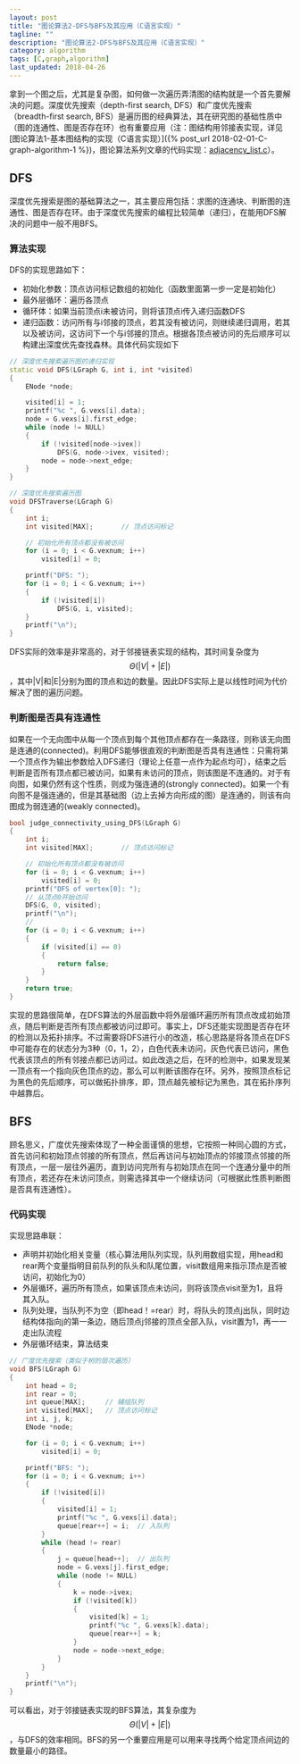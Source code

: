 ```yaml
---
layout: post
title: "图论算法2-DFS与BFS及其应用（C语言实现）"
tagline: ""
description: "图论算法2-DFS与BFS及其应用（C语言实现）"
category: algorithm
tags: [C,graph,algorithm]
last_updated: 2018-04-26
---
```


拿到一个图之后，尤其是复杂图，如何做一次遍历弄清图的结构就是一个首先要解决的问题。深度优先搜索（depth-first search, DFS）和广度优先搜索（breadth-first search, BFS）是遍历图的经典算法，其在研究图的基础性质中（图的连通性、图是否存在环）也有重要应用（注：图结构用邻接表实现，详见[图论算法1-基本图结构的实现（C语言实现）]({% post_url 2018-02-01-C-graph-algorithm-1 %})，图论算法系列文章的代码实现：[adjacency_list.c]({{site.url}}/assets/adjacency_list.c)）。

## DFS
深度优先搜索是图的基础算法之一，其主要应用包括：求图的连通块、判断图的连通性、图是否存在环。由于深度优先搜索的编程比较简单（递归），在能用DFS解决的问题中一般不用BFS。
### 算法实现
DFS的实现思路如下：
+ 初始化参数：顶点访问标记数组的初始化（函数里面第一步一定是初始化）
+ 最外层循环：遍历各顶点
+ 循环体：如果当前顶点i未被访问，则将该顶点i传入递归函数DFS
+ 递归函数：访问所有与i邻接的顶点，若其没有被访问，则继续递归调用，若其以及被访问，这访问下一个与i邻接的顶点。根据各顶点被访问的先后顺序可以构建出深度优先查找森林。具体代码实现如下
```C++
// 深度优先搜索遍历图的递归实现
static void DFS(LGraph G, int i, int *visited)
{
    ENode *node;

    visited[i] = 1;
    printf("%c ", G.vexs[i].data);
    node = G.vexs[i].first_edge;
    while (node != NULL)
    {
        if (!visited[node->ivex])
            DFS(G, node->ivex, visited);
        node = node->next_edge;
    }
}

// 深度优先搜索遍历图
void DFSTraverse(LGraph G)
{
    int i;
    int visited[MAX];       // 顶点访问标记

    // 初始化所有顶点都没有被访问
    for (i = 0; i < G.vexnum; i++)
        visited[i] = 0;

    printf("DFS: ");
    for (i = 0; i < G.vexnum; i++)
    {
        if (!visited[i])
            DFS(G, i, visited);
    }
    printf("\n");
}
```

DFS实际的效率是非常高的，对于邻接链表实现的结构，其时间复杂度为$$\Theta(|V|+|E|)$$，其中|V|和|E|分别为图的顶点和边的数量。因此DFS实际上是以线性时间为代价解决了图的遍历问题。

### 判断图是否具有连通性
如果在一个无向图中从每一个顶点到每个其他顶点都存在一条路径，则称该无向图是连通的(connected)。利用DFS能够很直观的判断图是否具有连通性：只需将第一个顶点作为输出参数给入DFS递归（理论上任意一点作为起点均可），结束之后判断是否所有顶点都已被访问，如果有未访问的顶点，则该图是不连通的。对于有向图，如果仍然有这个性质，则成为强连通的(strongly connected)。如果一个有向图不是强连通的，但是其基础图（边上去掉方向形成的图）是连通的，则该有向图成为弱连通的(weakly connected)。
```C++
bool judge_connectivity_using_DFS(LGraph G)
{
	int i;
	int visited[MAX];       // 顶点访问标记

	// 初始化所有顶点都没有被访问
	for (i = 0; i < G.vexnum; i++)
		visited[i] = 0;
	printf("DFS of vertex[0]: ");
	// 从顶点0开始访问
	DFS(G, 0, visited);
	printf("\n");
	//
	for (i = 0; i < G.vexnum; i++)
	{
		if (visited[i] == 0)
		{
			return false;
		}
	}
	return true;
}
```
实现的思路很简单，在DFS算法的外层函数中将外层循环遍历所有顶点改成初始顶点，随后判断是否所有顶点都被访问过即可。事实上，DFS还能实现图是否存在环的检测以及拓扑排序。不过需要将DFS进行小的改造，核心思路是将各顶点在DFS中可能存在的状态分为3种（0，1，2），白色代表未访问，灰色代表已访问，黑色代表该顶点的所有邻接点都已访问过。如此改造之后，在环的检测中，如果发现某一顶点有一个指向灰色顶点的边，那么可以判断该图存在环。另外，按照顶点标记为黑色的先后顺序，可以做拓扑排序，即，顶点越先被标记为黑色，其在拓扑序列中越靠后。

## BFS
顾名思义，广度优先搜索体现了一种全面谨慎的思想，它按照一种同心圆的方式，首先访问和初始顶点邻接的所有顶点，然后再访问与初始顶点的邻接顶点邻接的所有顶点，一层一层往外遍历，直到访问完所有与初始顶点在同一个连通分量中的所有顶点，若还存在未访问顶点，则需选择其中一个继续访问（可根据此性质判断图是否具有连通性）。
### 代码实现
实现思路串联：
+ 声明并初始化相关变量（核心算法用队列实现，队列用数组实现，用head和rear两个变量指明目前队列的队头和队尾位置，visit数组用来指示顶点是否被访问，初始化为0）
+ 外层循环，遍历所有顶点，如果该顶点未访问，则将该顶点visit至为1，且将其入队。
+ 队列处理，当队列不为空（即head！=rear）时，将队头的顶点j出队，同时边结构体指向j的第一条边，随后顶点j邻接的顶点全部入队，visit置为1，再一一走出队流程
+ 外层循环结束，算法结束
```C++
// 广度优先搜索（类似于树的层次遍历）
void BFS(LGraph G)
{
    int head = 0;
    int rear = 0;
    int queue[MAX];     // 辅组队列
    int visited[MAX];   // 顶点访问标记
    int i, j, k;
    ENode *node;

    for (i = 0; i < G.vexnum; i++)
        visited[i] = 0;

    printf("BFS: ");
    for (i = 0; i < G.vexnum; i++)
    {
        if (!visited[i])
        {
            visited[i] = 1;
            printf("%c ", G.vexs[i].data);
            queue[rear++] = i;  // 入队列
        }
        while (head != rear) 
        {
            j = queue[head++];  // 出队列
            node = G.vexs[j].first_edge;
            while (node != NULL)
            {
                k = node->ivex;
                if (!visited[k])
                {
                    visited[k] = 1;
                    printf("%c ", G.vexs[k].data);
                    queue[rear++] = k;
                }
                node = node->next_edge;
            }
        }
    }
    printf("\n");
}
```
可以看出，对于邻接链表实现的BFS算法，其复杂度为$$\Theta(|V|+|E|)$$，与DFS的效率相同。BFS的另一个重要应用是可以用来寻找两个给定顶点间边的数量最小的路径。